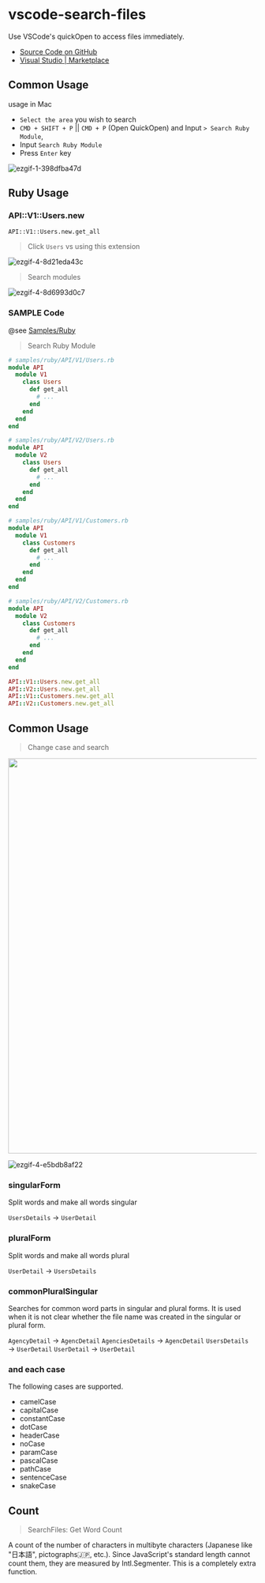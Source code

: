 # vscode-search-files

Use VSCode's quickOpen to access files immediately.

* [Source Code on GitHub](https://github.com/ykhirao/vscode-search-files)
* [Visual Studio | Marketplace](https://marketplace.visualstudio.com/items?itemName=ykhirao.vscode-search-files&ssr=false#overview)

## Common Usage

usage in Mac

* `Select the area` you wish to search
* `CMD + SHIFT + P` || `CMD + P` (Open QuickOpen) and Input `> Search Ruby Module`,
* Input `Search Ruby Module`
* Press `Enter` key

![ezgif-1-398dfba47d](https://github.com/ykhirao/vscode-search-files/assets/15008377/3171db17-c7cc-4c57-8d02-60d19faee5c5)


## Ruby Usage

### API::V1::Users.new

`API::V1::Users.new.get_all`

> Click `Users` vs using this extension

![ezgif-4-8d21eda43c](https://github.com/ykhirao/vscode-search-files/assets/15008377/06db62ca-e0f5-4c65-8ba4-9e22002803bd)

> Search modules

![ezgif-4-8d6993d0c7](https://github.com/ykhirao/vscode-search-files/assets/15008377/7504a4dc-264c-4b05-8382-e2fb5e58f6c8)

### SAMPLE Code

@see [Samples/Ruby](./samples/ruby/)

> Search Ruby Module

```ruby
# samples/ruby/API/V1/Users.rb
module API
  module V1
    class Users
      def get_all
        # ...
      end
    end
  end
end

# samples/ruby/API/V2/Users.rb
module API
  module V2
    class Users
      def get_all
        # ...
      end
    end
  end
end

# samples/ruby/API/V1/Customers.rb
module API
  module V1
    class Customers
      def get_all
        # ...
      end
    end
  end
end

# samples/ruby/API/V2/Customers.rb
module API
  module V2
    class Customers
      def get_all
        # ...
      end
    end
  end
end

API::V1::Users.new.get_all
API::V2::Users.new.get_all
API::V1::Customers.new.get_all
API::V2::Customers.new.get_all
```

## Common Usage

> Change case and search

<img width="800" alt="" src="https://github.com/ykhirao/vscode-search-files/assets/15008377/0137838a-0a8d-4bd3-ac8a-d1a6375abb99">

![ezgif-4-e5bdb8af22](https://github.com/ykhirao/vscode-search-files/assets/15008377/9ae18891-cbff-4af3-b6a9-a49899e9d6d2)

### singularForm

Split words and make all words singular

`UsersDetails` → `UserDetail`

### pluralForm

Split words and make all words plural

`UserDetail` → `UsersDetails`

### commonPluralSingular

Searches for common word parts in singular and plural forms.
It is used when it is not clear whether the file name was created in the singular or plural form.

`AgencyDetail` → `AgencDetail`
`AgenciesDetails` → `AgencDetail`
`UsersDetails` → `UserDetail`
`UserDetail` → `UserDetail`

### and each case

The following cases are supported.

* camelCase
* capitalCase
* constantCase
* dotCase
* headerCase
* noCase
* paramCase
* pascalCase
* pathCase
* sentenceCase
* snakeCase

## Count

> SearchFiles: Get Word Count

A count of the number of characters in multibyte characters (Japanese like "日本語", pictographs🇯🇵, etc.).
Since JavaScript's standard length cannot count them, they are measured by Intl.Segmenter. This is a completely extra function.
